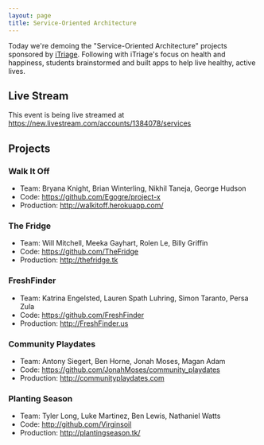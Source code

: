 ```yaml
---
layout: page
title: Service-Oriented Architecture
---
```


Today we're demoing the "Service-Oriented Architecture" projects sponsored by [iTriage](http://itriagehealth.com). Following with iTriage's focus on health and happiness, students brainstormed and built apps to help live healthy, active lives.

## Live Stream

This event is being live streamed at https://new.livestream.com/accounts/1384078/services

## Projects

### Walk It Off

* Team: Bryana Knight, Brian Winterling, Nikhil Taneja, George Hudson
* Code: https://github.com/Egogre/project-x
* Production: http://walkitoff.herokuapp.com/

### The Fridge

* Team: Will Mitchell, Meeka Gayhart, Rolen Le, Billy Griffin
* Code: https://github.com/TheFridge
* Production: http://thefridge.tk

### FreshFinder

* Team: Katrina Engelsted, Lauren Spath Luhring, Simon Taranto, Persa Zula
* Code: https://github.com/FreshFinder
* Production: http://FreshFinder.us

### Community Playdates

* Team: Antony Siegert, Ben Horne, Jonah Moses, Magan Adam
* Code: https://github.com/JonahMoses/community_playdates
* Production: http://communityplaydates.com

### Planting Season

* Team: Tyler Long, Luke Martinez, Ben Lewis, Nathaniel Watts
* Code: http://github.com/Virginsoil
* Production: http://plantingseason.tk/


